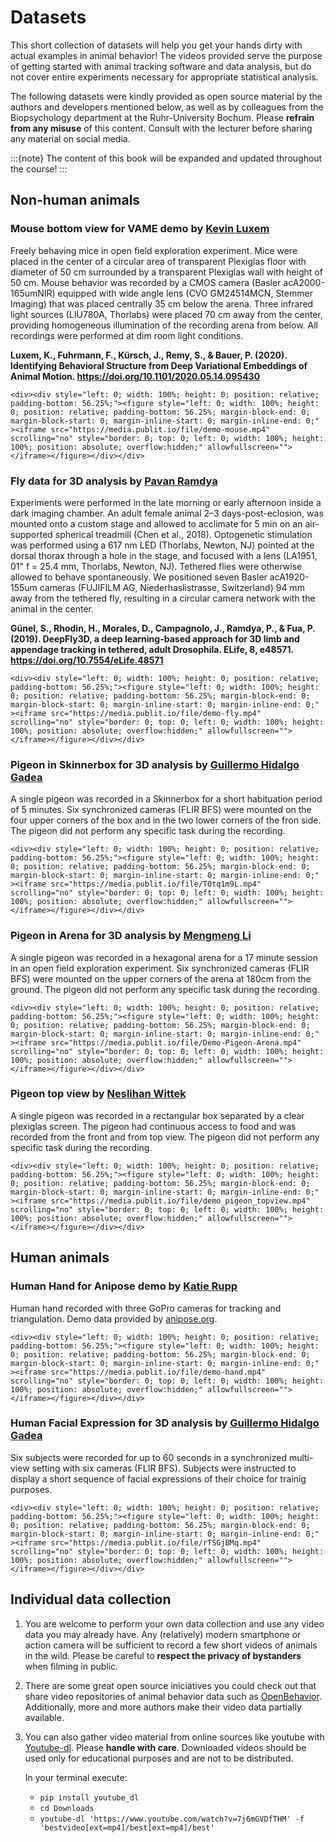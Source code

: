 # Datasets

This short collection of datasets will help you get your hands dirty with actual examples in animal behavior! The videos provided serve the purpose of getting started with animal tracking software and data analysis, but do not cover entire experiments necessary for appropriate statistical analysis.

The following datasets were kindly provided as open source material by the authors and developers mentioned below, as well as by colleagues from the Biopsychology department at the Ruhr-University Bochum. Please **refrain from any misuse** of this content. Consult with the lecturer before sharing any material on social media.   

:::{note}
The content of this book will be expanded and updated throughout the course!
:::

## Non-human animals

### Mouse bottom view for VAME demo by [Kevin Luxem](https://github.com/LINCellularNeuroscience/VAME#getting-started)

Freely behaving mice in open field exploration experiment. Mice were placed in the center of a circular area of transparent Plexiglas floor with diameter of 50 cm surrounded by a transparent Plexiglas wall with height of 50 cm. Mouse behavior was recorded by a CMOS camera (Basler acA2000-165umNIR) equipped with wide angle lens (CVO GM24514MCN, Stemmer Imaging) that was placed centrally 35 cm below the arena. Three infrared light sources (LIU780A, Thorlabs) were placed 70 cm away from the center, providing homogeneous illumination of the recording arena from below. All recordings were performed at dim room light conditions.

**Luxem, K., Fuhrmann, F., Kürsch, J., Remy, S., & Bauer, P. (2020). Identifying Behavioral Structure from Deep Variational Embeddings of Animal Motion. https://doi.org/10.1101/2020.05.14.095430**

```{toggle}
<div><div style="left: 0; width: 100%; height: 0; position: relative; padding-bottom: 56.25%;"><figure style="left: 0; width: 100%; height: 0; position: relative; padding-bottom: 56.25%; margin-block-end: 0; margin-block-start: 0; margin-inline-start: 0; margin-inline-end: 0;" ><iframe src="https://media.publit.io/file/demo-mouse.mp4" scrolling="no" style="border: 0; top: 0; left: 0; width: 100%; height: 100%; position: absolute; overflow:hidden;" allowfullscreen=""></iframe></figure></div></div>
```

### Fly data for 3D analysis by [Pavan Ramdya](https://dataverse.harvard.edu/dataset.xhtml?persistentId=doi:10.7910/DVN/PKKXOE)

Experiments were performed in the late morning or early afternoon inside a dark imaging chamber. An adult female animal 2–3 days-post-eclosion, was mounted onto a custom stage and allowed to acclimate for 5 min on an air-supported spherical treadmill (Chen et al., 2018). Optogenetic stimulation was performed using a 617 nm LED (Thorlabs, Newton, NJ) pointed at the dorsal thorax through a hole in the stage, and focused with a lens (LA1951, 01" f = 25.4 mm, Thorlabs, Newton, NJ). Tethered flies were otherwise allowed to behave spontaneously.
We positioned seven Basler acA1920-155um cameras (FUJIFILM AG, Niederhaslistrasse, Switzerland) 94 mm away from the tethered fly, resulting in a circular camera network with the animal in the center.

**Günel, S., Rhodin, H., Morales, D., Campagnolo, J., Ramdya, P., & Fua, P. (2019). DeepFly3D, a deep learning-based approach for 3D limb and appendage tracking in tethered, adult Drosophila. ELife, 8, e48571. https://doi.org/10.7554/eLife.48571**

```{toggle}
<div><div style="left: 0; width: 100%; height: 0; position: relative; padding-bottom: 56.25%;"><figure style="left: 0; width: 100%; height: 0; position: relative; padding-bottom: 56.25%; margin-block-end: 0; margin-block-start: 0; margin-inline-start: 0; margin-inline-end: 0;" ><iframe src="https://media.publit.io/file/demo-fly.mp4" scrolling="no" style="border: 0; top: 0; left: 0; width: 100%; height: 100%; position: absolute; overflow:hidden;" allowfullscreen=""></iframe></figure></div></div>
```


### Pigeon in Skinnerbox for 3D analysis by [Guillermo Hidalgo Gadea](https://www.bio.psy.ruhr-uni-bochum.de/members_guillermo.html)

A single pigeon was recorded in a Skinnerbox for a short habituation period of 5 minutes. Six synchronized cameras (FLIR BFS) were mounted on the four upper corners of the box and in the two lower corners of the fron side. The pigeon did not perform any specific task during the recording.

```{toggle}
<div><div style="left: 0; width: 100%; height: 0; position: relative; padding-bottom: 56.25%;"><figure style="left: 0; width: 100%; height: 0; position: relative; padding-bottom: 56.25%; margin-block-end: 0; margin-block-start: 0; margin-inline-start: 0; margin-inline-end: 0;" ><iframe src="https://media.publit.io/file/T0tq1m9L.mp4" scrolling="no" style="border: 0; top: 0; left: 0; width: 100%; height: 100%; position: absolute; overflow:hidden;" allowfullscreen=""></iframe></figure></div></div>
```

### Pigeon in Arena for 3D analysis by [Mengmeng Li](https://www.bio.psy.ruhr-uni-bochum.de/members_mengmeng.html)

A single pigeon was recorded in a hexagonal arena for a 17 minute session in an open field exploration experiment. Six synchronized cameras (FLIR BFS) were mounted on the upper corners of the arena at 180cm from the ground. The pigeon did not perform any specific task during the recording.

```{toggle}
<div><div style="left: 0; width: 100%; height: 0; position: relative; padding-bottom: 56.25%;"><figure style="left: 0; width: 100%; height: 0; position: relative; padding-bottom: 56.25%; margin-block-end: 0; margin-block-start: 0; margin-inline-start: 0; margin-inline-end: 0;" ><iframe src="https://media.publit.io/file/Demo-Pigeon-Arena.mp4" scrolling="no" style="border: 0; top: 0; left: 0; width: 100%; height: 100%; position: absolute; overflow:hidden;" allowfullscreen=""></iframe></figure></div></div>
```

### Pigeon top view by [Neslihan Wittek](https://www.bio.psy.ruhr-uni-bochum.de/members_neslihan.html)

A single pigeon was recorded in a rectangular box separated by a clear plexiglas screen. The pigeon had continuous access to food and was recorded from the front and from top view. The pigeon did not perform any specific task during the recording.

```{toggle}
<div><div style="left: 0; width: 100%; height: 0; position: relative; padding-bottom: 56.25%;"><figure style="left: 0; width: 100%; height: 0; position: relative; padding-bottom: 56.25%; margin-block-end: 0; margin-block-start: 0; margin-inline-start: 0; margin-inline-end: 0;" ><iframe src="https://media.publit.io/file/demo_pigeon_topview.mp4" scrolling="no" style="border: 0; top: 0; left: 0; width: 100%; height: 100%; position: absolute; overflow:hidden;" allowfullscreen=""></iframe></figure></div></div>
```

## Human animals

### Human Hand for Anipose demo by [Katie Rupp](https://anipose.readthedocs.io/en/latest/tutorial.html#setting-up-the-project)

Human hand recorded with three GoPro cameras for tracking and triangulation. Demo data provided by [anipose.org](https://anipose.readthedocs.io/en/latest/_images/hand-demo.gif).

```{toggle}
<div><div style="left: 0; width: 100%; height: 0; position: relative; padding-bottom: 56.25%;"><figure style="left: 0; width: 100%; height: 0; position: relative; padding-bottom: 56.25%; margin-block-end: 0; margin-block-start: 0; margin-inline-start: 0; margin-inline-end: 0;" ><iframe src="https://media.publit.io/file/demo-hand.mp4" scrolling="no" style="border: 0; top: 0; left: 0; width: 100%; height: 100%; position: absolute; overflow:hidden;" allowfullscreen=""></iframe></figure></div></div>
```


### Human Facial Expression for 3D analysis by [Guillermo Hidalgo Gadea](https://www.bio.psy.ruhr-uni-bochum.de/members_guillermo.html)

Six subjects were recorded for up to 60 seconds in a synchronized multi-view setting with six cameras (FLIR BFS). Subjects were instructed to display a short sequence of facial expressions of their choice for trainig purposes.

```{toggle}
<div><div style="left: 0; width: 100%; height: 0; position: relative; padding-bottom: 56.25%;"><figure style="left: 0; width: 100%; height: 0; position: relative; padding-bottom: 56.25%; margin-block-end: 0; margin-block-start: 0; margin-inline-start: 0; margin-inline-end: 0;" ><iframe src="https://media.publit.io/file/rTSGjBMq.mp4" scrolling="no" style="border: 0; top: 0; left: 0; width: 100%; height: 100%; position: absolute; overflow:hidden;" allowfullscreen=""></iframe></figure></div></div>
```

## Individual data collection

1) You are welcome to perform your own data collection and use any video data you may already have. Any (relatively) modern smartphone or action camera will be sufficient to record a few short videos of animals in the wild. Please be careful to **respect the privacy of bystanders** when filming in public.

2) There are some great open source iniciatives you could check out that share video repositories of animal behavior data such as [OpenBehavior](https://edspace.american.edu/openbehavior/video-repository/video-repository-2/). Additionally, more and more authors make their video data partially available.  

3) You can also gather video material from online sources like youtube with [Youtube-dl](https://youtube-dl.org/). Please **handle with care**. Downloaded videos should be used only for educational purposes and are not to be distributed. 

    In your terminal execute:
    * ```pip install youtube_dl```
    * ```cd Downloads```
    * ```youtube-dl 'https://www.youtube.com/watch?v=7j6mGVDfTHM' -f 'bestvideo[ext=mp4]/best[ext=mp4]/best'```


